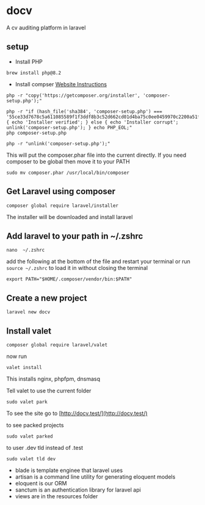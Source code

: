 # docv

A cv auditing platform in laravel

## setup

* Install PHP

```terminal
brew install php@8.2
```

* Install compser [Website Instructions](https://getcomposer.org/download/)

```termial
php -r "copy('https://getcomposer.org/installer', 'composer-setup.php');"
```

```termial
php -r "if (hash_file('sha384', 'composer-setup.php') === '55ce33d7678c5a611085589f1f3ddf8b3c52d662cd01d4ba75c0ee0459970c2200a51f492d557530c71c15d8dba01eae') { echo 'Installer verified'; } else { echo 'Installer corrupt'; unlink('composer-setup.php'); } echo PHP_EOL;"
php composer-setup.php
```

```terminal
php -r "unlink('composer-setup.php');"
```

This will put the composer.phar file into the current directly. If you need composer to be global then move it to your PATH

```terminal
sudo mv composer.phar /usr/local/bin/composer
```

## Get Laravel using composer

```terminal
composer global require laravel/installer
```

The installer will be downloaded and install laravel

## Add laravel to your path in ~/.zshrc

```terminal
nano  ~/.zshrc
```

add the following at the bottom of the file and restart your terminal or run `source ~/.zshrc` to load it in without closing the terminal

```zshrc
export PATH="$HOME/.composer/vendor/bin:$PATH"
```

## Create a new project

```terminal
laravel new docv
```

## Install valet

```terminal
composer global require laravel/valet
```

now run

```terminal
valet install
```

This installs nginx, phpfpm, dnsmasq

Tell valet to use the current folder

```terminal
sudo valet park
```

To see the site go to [http://docv.test/](http://docv.test/)

to see packed projects

```terminal
sudo valet parked
```

to user .dev tld instead of .test

```terminal;
sudo valet tld dev
```

- blade is template enginee that laravel uses
- artisan is a command line utility for generating eloquent models
- eloquent is our ORM
- sanctum is an authentication library for laravel api
- views are in the resources folder




